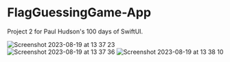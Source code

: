# FlagGuessingGame-App

Project 2 for Paul Hudson's 100 days of SwiftUI.

![Screenshot 2023-08-19 at 13 37 23](https://github.com/lyuhiroyama/Unit-Conversion-App/assets/98152295/b2e4c3cc-8754-4631-8fb8-b067f6c3eb41)  ![Screenshot 2023-08-19 at 13 37 36](https://github.com/lyuhiroyama/Unit-Conversion-App/assets/98152295/aff94bbe-770c-4fc2-a95f-96a703895fc0)  ![Screenshot 2023-08-19 at 13 38 10](https://github.com/lyuhiroyama/Unit-Conversion-App/assets/98152295/1a4aa3ec-da8d-4d8e-a318-25d8ece6b908)
